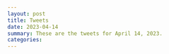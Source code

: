 ```yaml
---
layout: post
title: Tweets
date: 2023-04-14
summary: These are the tweets for April 14, 2023.
categories:
---
```


